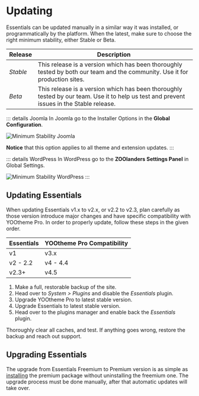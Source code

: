 # Updating

Essentials can be updated manually in a similar way it was installed, or programmatically by the platform. When the latest, make sure to choose the right minimum stability, either Stable or Beta.

| Release | Description |
| --- | --- |
| *Stable* | This release is a version which has been thoroughly tested by both our team and the community. Use it for production sites. |
| *Beta* | This release is a version which has been thoroughly tested by our team. Use it to help us test and prevent issues in the Stable release. |

::: details Joomla
In Joomla go to the Installer Options in the **Global Configuration**.

![Minimum Stability Joomla](/assets/minimum-stability.webp)

**Notice** that this option applies to all theme and extension updates.
:::

::: details WordPress
In WordPress go to the **ZOOlanders Settings Panel** in Global Settings.

![Minimum Stability WordPress](/essentials-for-yootheme-pro/assets/essential-settings-wordpress.png)
:::

## Updating Essentials

When updating Essentials v1.x to v2.x, or v2.2 to v2.3, plan carefully as those version introduce major changes and have specific compatibility with YOOtheme Pro. In order to properly update, follow these steps in the given order.

| Essentials | YOOtheme Pro Compatibility |
| ---------- | ------------ |
| v1 | v3.x |
| v2 - 2.2 | v4 - 4.4 |
| v2.3+ | v4.5 |

1. Make a full, restorable backup of the site.
1. Head over to _System > Plugins_ and disable the _Essentials_ plugin.
1. Upgrade YOOtheme Pro to latest stable version.
1. Upgrade Essentials to latest stable version.
1. Head over to the plugins manager and enable back the _Essentials_ plugin.

Thoroughly clear all caches, and test. If anything goes wrong, restore the backup and reach out support.

## Upgrading Essentials

The upgrade from Essentials Freemium to Premium version is as simple as [installing](./installation) the premium package without uninstalling the freemium one. The upgrade process must be done manually, after that automatic updates will take over.
